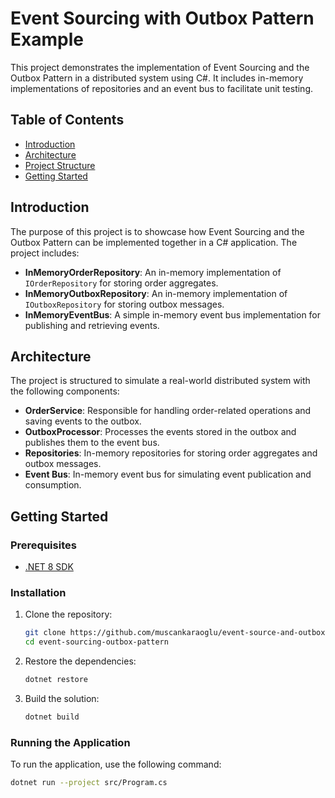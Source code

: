 # Event Sourcing with Outbox Pattern Example

This project demonstrates the implementation of Event Sourcing and the Outbox Pattern in a distributed system using C#. It includes in-memory implementations of repositories and an event bus to facilitate unit testing.

## Table of Contents

- [Introduction](#introduction)
- [Architecture](#architecture)
- [Project Structure](#project-structure)
- [Getting Started](#getting-started)

## Introduction

The purpose of this project is to showcase how Event Sourcing and the Outbox Pattern can be implemented together in a C# application. The project includes:
- **InMemoryOrderRepository**: An in-memory implementation of `IOrderRepository` for storing order aggregates.
- **InMemoryOutboxRepository**: An in-memory implementation of `IOutboxRepository` for storing outbox messages.
- **InMemoryEventBus**: A simple in-memory event bus implementation for publishing and retrieving events.

## Architecture

The project is structured to simulate a real-world distributed system with the following components:

- **OrderService**: Responsible for handling order-related operations and saving events to the outbox.
- **OutboxProcessor**: Processes the events stored in the outbox and publishes them to the event bus.
- **Repositories**: In-memory repositories for storing order aggregates and outbox messages.
- **Event Bus**: In-memory event bus for simulating event publication and consumption.



## Getting Started

### Prerequisites

- [.NET 8 SDK](https://dotnet.microsoft.com/download/dotnet/8.0)

### Installation

1. Clone the repository:

    ```bash
    git clone https://github.com/muscankaraoglu/event-source-and-outbox-pattern
    cd event-sourcing-outbox-pattern
    ```

2. Restore the dependencies:

    ```bash
    dotnet restore
    ```

3. Build the solution:

    ```bash
    dotnet build
    ```

### Running the Application

To run the application, use the following command:

```bash
dotnet run --project src/Program.cs
```

